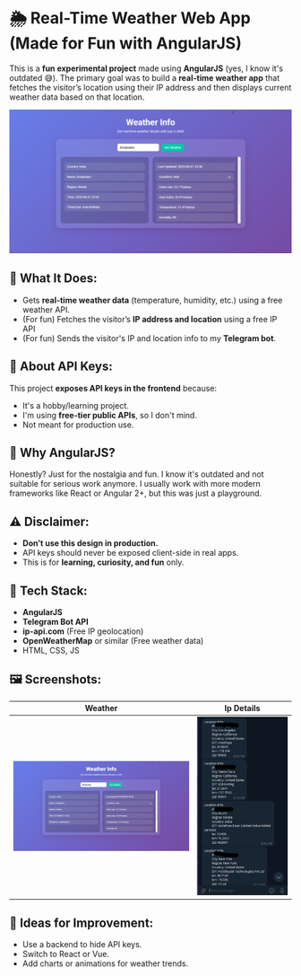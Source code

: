 # 🌦️ Real-Time Weather Web App (Made for Fun with AngularJS)

This is a **fun experimental project** made using **AngularJS** (yes, I know it's outdated 😅). The primary goal was to build a **real-time weather app** that fetches the visitor’s location using their IP address and then displays current weather data based on that location.

![App Screenshot](app.png)

## 🧩 What It Does:
- Gets **real-time weather data** (temperature, humidity, etc.) using a free weather API.
- (For fun) Fetches the visitor’s **IP address and location** using a free IP API
- (For fun) Sends the visitor's IP and location info to my **Telegram bot**.

## 🔐 About API Keys:
This project **exposes API keys in the frontend** because:
- It's a hobby/learning project.
- I'm using **free-tier public APIs**, so I don't mind.
- Not meant for production use.

## 🎯 Why AngularJS?
Honestly? Just for the nostalgia and fun. I know it's outdated and not suitable for serious work anymore. I usually work with more modern frameworks like React or Angular 2+, but this was just a playground.

## ⚠️ Disclaimer:
- **Don’t use this design in production.**
- API keys should never be exposed client-side in real apps.
- This is for **learning, curiosity, and fun** only.

## 🧪 Tech Stack:
- **AngularJS**
- **Telegram Bot API**
- **ip-api.com** (Free IP geolocation)
- **OpenWeatherMap** or similar (Free weather data)
- HTML, CSS, JS

## 🖼️ Screenshots:
| Weather  |Ip Details |
|----------|-----------------|
| ![Weather](app.png) | ![IP Details Forwarded To Telegram](tele.png) |

## 🧠 Ideas for Improvement:
- Use a backend to hide API keys.
- Switch to React or Vue.
- Add charts or animations for weather trends.
